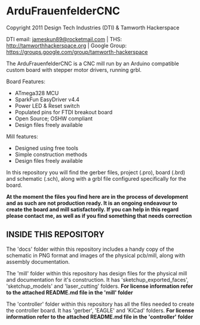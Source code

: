 ArduFrauenfelderCNC
=============================
Copyright 2011 Design Tech Industries (DTI)  & Tamworth Hackerspace

DTI email: <jameskun89@rocketmail.com> |
THS: <http://tamworthhackerspace.org> |
Google Group: <https://groups.google.com/group/tamworth-hackerspace>

The ArduFrauenfelderCNC is a CNC mill run by an Arduino compatible custom board with 
stepper motor drivers, running grbl.

Board Features:

 * ATmega328 MCU
 * SparkFun EasyDriver v4.4
 * Power LED & Reset switch
 * Populated pins for FTDI breakout board
 * Open Source; OSHW compliant
 * Design files freely available

Mill features:

 * Designed using free tools
 * Simple construction methods
 * Design files freely available

In this repository you will find the gerber files, project (.pro), board (.brd) and schematic (.sch), 
along with a grbl file configured specifically for the board.

**At the moment the files you find here are in the process of development and as such are not 
production ready. It is an ongoing endeavour to create the board and mill satisfactorily. If you can 
help in this regard please contact me, as well as if you find something that needs correction**

INSIDE THIS REPOSITORY
----------------------
The 'docs' folder within this repository includes a handy copy of the schematic in PNG format and images 
of the physical pcb/mill, along with assembly documentation.

The 'mill' folder within this repository has design files for the physical mill and documentation 
for it's construction. It has 'sketchup_exported_faces', 'sketchup_models' and 'laser_cutting' folders.
**For license information refer to the attached README.md file in the 'mill' folder**

The 'controller' folder within this repository has all the files needed to create the controller board. 
It has 'gerber', 'EAGLE' and 'KiCad' folders. **For license information refer to the attached README.md 
file in the 'controller' folder**